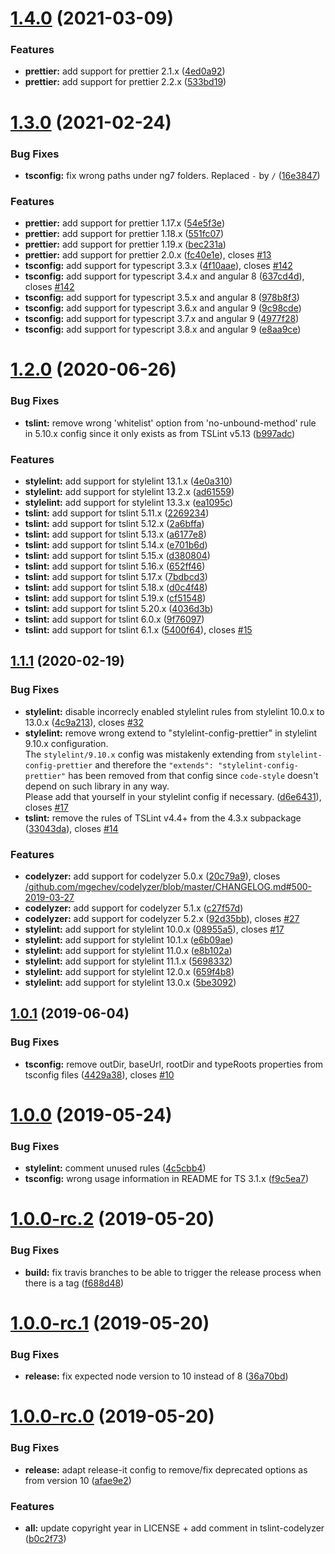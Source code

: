 # [1.4.0](https://github.com/NationalBankBelgium/code-style/compare/1.3.0...1.4.0) (2021-03-09)

### Features

- **prettier:** add support for prettier 2.1.x ([4ed0a92](https://github.com/NationalBankBelgium/code-style/commit/4ed0a92f4d82979a61f9f62685befbfa72111525))
- **prettier:** add support for prettier 2.2.x ([533bd19](https://github.com/NationalBankBelgium/code-style/commit/533bd19256cfa264ba9784391948e3049b311376))

# [1.3.0](https://github.com/NationalBankBelgium/code-style/compare/1.2.0...1.3.0) (2021-02-24)

### Bug Fixes

- **tsconfig:** fix wrong paths under ng7 folders. Replaced `-` by `/` ([16e3847](https://github.com/NationalBankBelgium/code-style/commit/16e38476535e0125a55cdd4a5c696a1e2be1d361))

### Features

- **prettier:** add support for prettier 1.17.x ([54e5f3e](https://github.com/NationalBankBelgium/code-style/commit/54e5f3e0e4b0145bbf174099276a7d879adce8f9))
- **prettier:** add support for prettier 1.18.x ([551fc07](https://github.com/NationalBankBelgium/code-style/commit/551fc07d7f6968bb72d66837531a033d44ec20ef))
- **prettier:** add support for prettier 1.19.x ([bec231a](https://github.com/NationalBankBelgium/code-style/commit/bec231ac475bdc7b452d1d7ef23c5141a71e13b5))
- **prettier:** add support for prettier 2.0.x ([fc40e1e](https://github.com/NationalBankBelgium/code-style/commit/fc40e1e5ac99f554e812c9c6adc7cda354d365b5)), closes [#13](https://github.com/NationalBankBelgium/code-style/issues/13)
- **tsconfig:** add support for typescript 3.3.x ([4f10aae](https://github.com/NationalBankBelgium/code-style/commit/4f10aae00378e5ea2446ff0c81262306844403bc)), closes [#142](https://github.com/NationalBankBelgium/code-style/issues/142)
- **tsconfig:** add support for typescript 3.4.x and angular 8 ([637cd4d](https://github.com/NationalBankBelgium/code-style/commit/637cd4df76be9c9b26ce3c6a1b88047a0e7f43ce)), closes [#142](https://github.com/NationalBankBelgium/code-style/issues/142)
- **tsconfig:** add support for typescript 3.5.x and angular 8 ([978b8f3](https://github.com/NationalBankBelgium/code-style/commit/978b8f34e617e20f37d7541fa21152bf399f7752))
- **tsconfig:** add support for typescript 3.6.x and angular 9 ([9c98cde](https://github.com/NationalBankBelgium/code-style/commit/9c98cde7129c31cc32782fb98341266375b256f2))
- **tsconfig:** add support for typescript 3.7.x and angular 9 ([4977f28](https://github.com/NationalBankBelgium/code-style/commit/4977f28d60a9640da348cceb168365e24279d8ae))
- **tsconfig:** add support for typescript 3.8.x and angular 9 ([e8aa9ce](https://github.com/NationalBankBelgium/code-style/commit/e8aa9ce199e0573db544798f8da3d2d6f53c19e7))

# [1.2.0](https://github.com/NationalBankBelgium/code-style/compare/1.1.1...1.2.0) (2020-06-26)

### Bug Fixes

- **tslint:** remove wrong 'whitelist' option from 'no-unbound-method' rule in 5.10.x config since it only exists as from TSLint v5.13 ([b997adc](https://github.com/NationalBankBelgium/code-style/commit/b997adced818054d58aea9351cb01a998f51fb1d))

### Features

- **stylelint:** add support for stylelint 13.1.x ([4e0a310](https://github.com/NationalBankBelgium/code-style/commit/4e0a31080a4f14ba04aed3e27397ce25c97e173d))
- **stylelint:** add support for stylelint 13.2.x ([ad61559](https://github.com/NationalBankBelgium/code-style/commit/ad615599586b555be2642d92a40e90991732dfd3))
- **stylelint:** add support for stylelint 13.3.x ([ea1095c](https://github.com/NationalBankBelgium/code-style/commit/ea1095c03530650379a8cde26c94e0417cf5b123))
- **tslint:** add support for tslint 5.11.x ([2269234](https://github.com/NationalBankBelgium/code-style/commit/2269234e15ca21c9a7a274222fe4c622e5b45a13))
- **tslint:** add support for tslint 5.12.x ([2a6bffa](https://github.com/NationalBankBelgium/code-style/commit/2a6bffab80d62646478345eace8cd50adf5994c6))
- **tslint:** add support for tslint 5.13.x ([a6177e8](https://github.com/NationalBankBelgium/code-style/commit/a6177e88d296ab62958046438f42fde5b23160d7))
- **tslint:** add support for tslint 5.14.x ([e701b6d](https://github.com/NationalBankBelgium/code-style/commit/e701b6d3a841e8d3919dd5b76c2aff8ad1647953))
- **tslint:** add support for tslint 5.15.x ([d380804](https://github.com/NationalBankBelgium/code-style/commit/d380804fadf3ed6bbc022cdcf6d6b6dde0f1c8e7))
- **tslint:** add support for tslint 5.16.x ([652ff46](https://github.com/NationalBankBelgium/code-style/commit/652ff46465c5624023d15c3b2c761ec42aeb73df))
- **tslint:** add support for tslint 5.17.x ([7bdbcd3](https://github.com/NationalBankBelgium/code-style/commit/7bdbcd34cd91b1b4b14a1ebdf3f560dc5f1638c9))
- **tslint:** add support for tslint 5.18.x ([d0c4f48](https://github.com/NationalBankBelgium/code-style/commit/d0c4f4816e1d88c976aff43809ddd5fc12580f5f))
- **tslint:** add support for tslint 5.19.x ([cf51548](https://github.com/NationalBankBelgium/code-style/commit/cf515484e3b187c32dac324f2ca17a3f5a25f481))
- **tslint:** add support for tslint 5.20.x ([4036d3b](https://github.com/NationalBankBelgium/code-style/commit/4036d3bfbb4d8bb5e98e4912948c9f4186ec9253))
- **tslint:** add support for tslint 6.0.x ([9f76097](https://github.com/NationalBankBelgium/code-style/commit/9f76097c97fd9172e5c5681dc8a16def508ec9f1))
- **tslint:** add support for tslint 6.1.x ([5400f64](https://github.com/NationalBankBelgium/code-style/commit/5400f6493ccce67f0dc1a5b5ce7e22a3f9b087ee)), closes [#15](https://github.com/NationalBankBelgium/code-style/issues/15)

## [1.1.1](https://github.com/NationalBankBelgium/code-style/compare/1.0.1...1.1.1) (2020-02-19)

### Bug Fixes

- **stylelint:** disable incorrecly enabled stylelint rules from stylelint 10.0.x to 13.0.x ([4c9a213](https://github.com/NationalBankBelgium/code-style/commit/4c9a213294cec17eded707fc2f411380a64e0398)), closes [#32](https://github.com/NationalBankBelgium/code-style/issues/32)
- **stylelint:** remove wrong extend to "stylelint-config-prettier" in stylelint 9.10.x configuration.<br />The `stylelint/9.10.x` config was mistakenly extending from `stylelint-config-prettier` and therefore the `"extends": "stylelint-config-prettier"` has been removed from that config since `code-style` doesn't depend on such library in any way.<br />Please add that yourself in your stylelint config if necessary. ([d6e6431](https://github.com/NationalBankBelgium/code-style/commit/d6e64312e2696b738e6f0293511aa2bebc445328)), closes [#17](https://github.com/NationalBankBelgium/code-style/issues/17)
- **tslint:** remove the rules of TSLint v4.4+ from the 4.3.x subpackage ([33043da](https://github.com/NationalBankBelgium/code-style/commit/33043da212228b4b93008b10ed69817e785c79ad)), closes [#14](https://github.com/NationalBankBelgium/code-style/issues/14)

### Features

- **codelyzer:** add support for codelyzer 5.0.x ([20c79a9](https://github.com/NationalBankBelgium/code-style/commit/20c79a965dd6ec09dd120dc0a6eb3234ff74e081)), closes [/github.com/mgechev/codelyzer/blob/master/CHANGELOG.md#500-2019-03-27](https://github.com//github.com/mgechev/codelyzer/blob/master/CHANGELOG.md/issues/500-2019-03-27)
- **codelyzer:** add support for codelyzer 5.1.x ([c27f57d](https://github.com/NationalBankBelgium/code-style/commit/c27f57dfd23580dc4670d8bcbe68fdd5be6ecca4))
- **codelyzer:** add support for codelyzer 5.2.x ([92d35bb](https://github.com/NationalBankBelgium/code-style/commit/92d35bb20ef8ce5be89d0b400d36cb55419038b2)), closes [#27](https://github.com/NationalBankBelgium/code-style/issues/27)
- **stylelint:** add support for stylelint 10.0.x ([08955a5](https://github.com/NationalBankBelgium/code-style/commit/08955a5a631ca67f3eb51bbf3898f0bda2580c95)), closes [#17](https://github.com/NationalBankBelgium/code-style/issues/17)
- **stylelint:** add support for stylelint 10.1.x ([e6b09ae](https://github.com/NationalBankBelgium/code-style/commit/e6b09ae38cebc0945e034b6bf10ed3e5aa1c2154))
- **stylelint:** add support for stylelint 11.0.x ([e8b102a](https://github.com/NationalBankBelgium/code-style/commit/e8b102a990acbd2089aaa627e4278a2e2f5d0444))
- **stylelint:** add support for stylelint 11.1.x ([5698332](https://github.com/NationalBankBelgium/code-style/commit/569833223f4b62c015a458dacb0f2b38d5277af4))
- **stylelint:** add support for stylelint 12.0.x ([659f4b8](https://github.com/NationalBankBelgium/code-style/commit/659f4b8f55b27e3f8b680f3371f7b2646c9d3d68))
- **stylelint:** add support for stylelint 13.0.x ([5be3092](https://github.com/NationalBankBelgium/code-style/commit/5be309245efd73489138df42fddd209b14196082))

## [1.0.1](https://github.com/NationalBankBelgium/code-style/compare/1.0.0...1.0.1) (2019-06-04)

### Bug Fixes

- **tsconfig:** remove outDir, baseUrl, rootDir and typeRoots properties from tsconfig files ([4429a38](https://github.com/NationalBankBelgium/code-style/commit/4429a38dbc89b808946b6c4a3dff0ac0850a5dfd)), closes [#10](https://github.com/NationalBankBelgium/code-style/issues/10)

# [1.0.0](https://github.com/NationalBankBelgium/code-style/compare/1.0.0-rc.2...1.0.0) (2019-05-24)

### Bug Fixes

- **stylelint:** comment unused rules ([4c5cbb4](https://github.com/NationalBankBelgium/code-style/commit/4c5cbb4338fcbaf1bb378ce269aed477117cdda2))
- **tsconfig:** wrong usage information in README for TS 3.1.x ([f9c5ea7](https://github.com/NationalBankBelgium/code-style/commit/f9c5ea70fb38d678b4fd2fe6a127bd6b8a3ebfbf))

# [1.0.0-rc.2](https://github.com/NationalBankBelgium/code-style/compare/1.0.0-rc.1...1.0.0-rc.2) (2019-05-20)

### Bug Fixes

- **build:** fix travis branches to be able to trigger the release process when there is a tag ([f688d48](https://github.com/NationalBankBelgium/code-style/commit/f688d48ab119914648fdc249f865cd81e8d14e68))

# [1.0.0-rc.1](https://github.com/NationalBankBelgium/code-style/compare/1.0.0-rc.0...1.0.0-rc.1) (2019-05-20)

### Bug Fixes

- **release:** fix expected node version to 10 instead of 8 ([36a70bd](https://github.com/NationalBankBelgium/code-style/commit/36a70bd63ca838ef0f1115af023529b3d8ae0343))

# [1.0.0-rc.0](https://github.com/NationalBankBelgium/code-style/compare/b0c2f73d966e9aae920f171a3e00662e8ba60ae5...1.0.0-rc.0) (2019-05-20)

### Bug Fixes

- **release:** adapt release-it config to remove/fix deprecated options as from version 10 ([afae9e2](https://github.com/NationalBankBelgium/code-style/commit/afae9e246078e0e959454af338919794c9ee6676))

### Features

- **all:** update copyright year in LICENSE + add comment in tslint-codelyzer ([b0c2f73](https://github.com/NationalBankBelgium/code-style/commit/b0c2f73d966e9aae920f171a3e00662e8ba60ae5))
